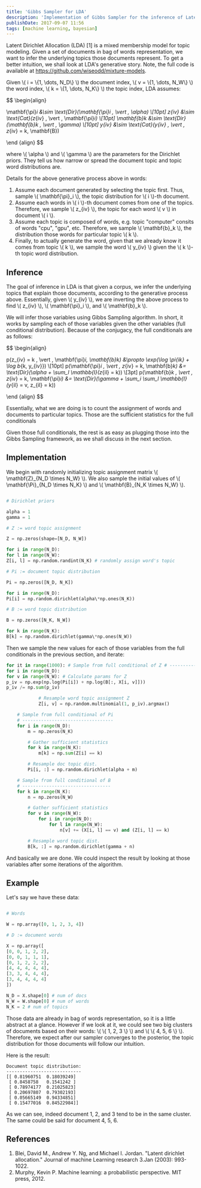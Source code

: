 ```yaml
---
title: 'Gibbs Sampler for LDA'
description: 'Implementation of Gibbs Sampler for the inference of Latent Dirichlet Allocation (LDA)'
publishDate: 2017-09-07 11:56
tags: [machine learning, bayesian]
---
```


Latent Dirichlet Allocation (LDA) [1] is a mixed membership model for topic modeling. Given a set of documents in bag of words representation, we want to infer the underlying topics those documents represent. To get a better intuition, we shall look at LDA's generative story. Note, the full code is available at <https://github.com/wiseodd/mixture-models>.

Given \\( i = \\{1, \dots, N_D\\} \\) the document index, \\( v = \\{1, \dots, N_W\\} \\) the word index, \\( k = \\{1, \dots, N_K\\} \\) the topic index, LDA assumes:

$$
\begin{align}

\mathbf{\pi}_i &\sim \text{Dir}(\mathbf{\pi}_i \, \vert \, \alpha) \\[10pt]
z_{iv} &\sim \text{Cat}(z_{iv} \, \vert \, \mathbf{\pi}_i) \\[10pt]
\mathbf{b}_k &\sim \text{Dir}(\mathbf{b}_k \, \vert \, \gamma) \\[10pt]
y_{iv} &\sim \text{Cat}(y_{iv} \, \vert \, z_{iv} = k, \mathbf{B})

\end {align}
$$

where \\( \alpha \\) and \\( \gamma \\) are the parameters for the Dirichlet priors. They tell us how narrow or spread the document topic and topic word distributions are.

Details for the above generative process above in words:

1. Assume each document generated by selecting the topic first. Thus, sample \\( \mathbf{\pi}\_i \\), the topic distribution for \\( i \\)-th document.
2. Assume each words in \\( i \\)-th document comes from one of the topics. Therefore, we sample \\( z\_{iv} \\), the topic for each word \\( v \\) in document \\( i \\).
3. Assume each topic is composed of words, e.g. topic "computer" consits of words "cpu", "gpu", etc. Therefore, we sample \\( \mathbf{b}\_k \\), the distribution those words for particular topic \\( k \\).
4. Finally, to actually generate the word, given that we already know it comes from topic \\( k \\), we sample the word \\( y\_{iv} \\) given the \\( k \\)-th topic word distribution.

## Inference

The goal of inference in LDA is that given a corpus, we infer the underlying topics that explain those documents, according to the generative process above. Essentially, given \\( y\_{iv} \\), we are inverting the above process to find \\( z\_{iv} \\), \\( \mathbf{\pi}\_i \\), and \\( \mathbf{b}\_k \\).

We will infer those variables using Gibbs Sampling algorithm. In short, it works by sampling each of those variables given the other variables (full conditional distribution). Because of the conjugacy, the full conditionals are as follows:

$$
\begin{align}

p(z_{iv} = k \, \vert \, \mathbf{\pi}_i, \mathbf{b}_k) &\propto \exp(\log \pi_{ik} + \log b_{k, y_{iv}}) \\[10pt]
p(\mathbf{\pi}_i \, \vert \, z_{iv} = k, \mathbf{b}_k) &= \text{Dir}(\alpha + \sum_l \mathbb{I}(z_{il} = k)) \\[3pt]
p(\mathbf{b}_k \, \vert \, z_{iv} = k, \mathbf{\pi}_i) &= \text{Dir}(\gamma + \sum_i \sum_l \mathbb{I}(y_{il} = v, z_{il} = k))

\end {align}
$$

Essentially, what we are doing is to count the assignment of words and documents to particular topics. Those are the sufficient statistics for the full conditionals

Given those full conditionals, the rest is as easy as plugging those into the Gibbs Sampling framework, as we shall discuss in the next section.

## Implementation

We begin with randomly initializing topic assignment matrix \\( \mathbf{Z}\_{N_D \times N_W} \\). We also sample the initial values of \\( \mathbf{\Pi}\_{N_D \times N_K} \\) and \\( \mathbf{B}\_{N_K \times N_W} \\).

```python

# Dirichlet priors

alpha = 1
gamma = 1

# Z := word topic assignment

Z = np.zeros(shape=[N_D, N_W])

for i in range(N_D):
for l in range(N_W):
Z[i, l] = np.random.randint(N_K) # randomly assign word's topic

# Pi := document topic distribution

Pi = np.zeros([N_D, N_K])

for i in range(N_D):
Pi[i] = np.random.dirichlet(alpha\*np.ones(N_K))

# B := word topic distribution

B = np.zeros([N_K, N_W])

for k in range(N_K):
B[k] = np.random.dirichlet(gamma\*np.ones(N_W))
```

Then we sample the new values for each of those variables from the full conditionals in the previous section, and iterate:

```python
for it in range(1000): # Sample from full conditional of Z # ---------------------------------
for i in range(N_D):
for v in range(N_W): # Calculate params for Z
p_iv = np.exp(np.log(Pi[i]) + np.log(B[:, X[i, v]]))
p_iv /= np.sum(p_iv)

            # Resample word topic assignment Z
            Z[i, v] = np.random.multinomial(1, p_iv).argmax()

    # Sample from full conditional of Pi
    # ----------------------------------
    for i in range(N_D):
        m = np.zeros(N_K)

        # Gather sufficient statistics
        for k in range(N_K):
            m[k] = np.sum(Z[i] == k)

        # Resample doc topic dist.
        Pi[i, :] = np.random.dirichlet(alpha + m)

    # Sample from full conditional of B
    # ---------------------------------
    for k in range(N_K):
        n = np.zeros(N_W)

        # Gather sufficient statistics
        for v in range(N_W):
            for i in range(N_D):
                for l in range(N_W):
                    n[v] += (X[i, l] == v) and (Z[i, l] == k)

        # Resample word topic dist.
        B[k, :] = np.random.dirichlet(gamma + n)

```

And basically we are done. We could inspect the result by looking at those variables after some iterations of the algorithm.

## Example

Let's say we have these data:

```python

# Words

W = np.array([0, 1, 2, 3, 4])

# D := document words

X = np.array([
[0, 0, 1, 2, 2],
[0, 0, 1, 1, 1],
[0, 1, 2, 2, 2],
[4, 4, 4, 4, 4],
[3, 3, 4, 4, 4],
[3, 4, 4, 4, 4]
])

N_D = X.shape[0] # num of docs
N_W = W.shape[0] # num of words
N_K = 2 # num of topics
```

Those data are already in bag of words representation, so it is a little abstract at a glance. However if we look at it, we could see two big clusters of documents based on their words: \\( \\{ 1, 2, 3 \\} \\) and \\( \\{ 4, 5, 6 \\} \\). Therefore, we expect after our sampler converges to the posterior, the topic distribution for those documents will follow our intuition.

Here is the result:

```
Document topic distribution:
----------------------------
[[ 0.81960751  0.18039249]
 [ 0.8458758   0.1541242 ]
 [ 0.78974177  0.21025823]
 [ 0.20697807  0.79302193]
 [ 0.05665149  0.94334851]
 [ 0.15477016  0.84522984]]
```

As we can see, indeed document 1, 2, and 3 tend to be in the same cluster. The same could be said for document 4, 5, 6.

## References

1. Blei, David M., Andrew Y. Ng, and Michael I. Jordan. "Latent dirichlet allocation." Journal of machine Learning research 3.Jan (2003): 993-1022.
2. Murphy, Kevin P. Machine learning: a probabilistic perspective. MIT press, 2012.

